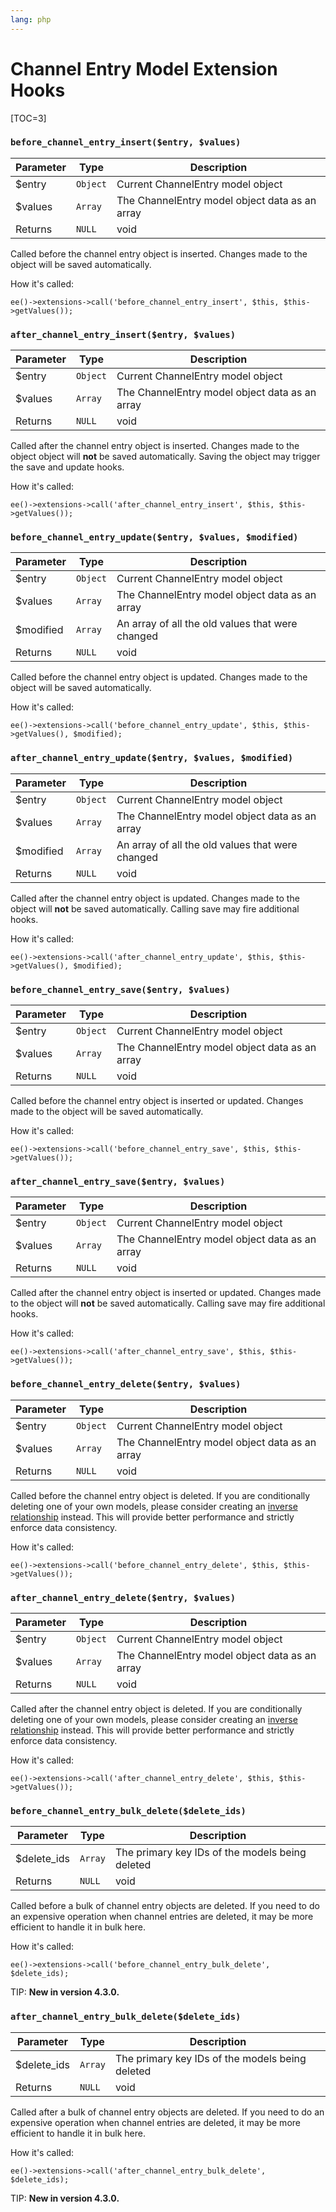 ```yaml
---
lang: php
---
```


<!--
    This source file is part of the open source project
    ExpressionEngine User Guide (https://github.com/ExpressionEngine/ExpressionEngine-User-Guide)

    @link      https://expressionengine.com/
    @copyright Copyright (c) 2003-2020, Packet Tide, LLC (https://packettide.com)
    @license   https://expressionengine.com/license Licensed under Apache License, Version 2.0
-->

# Channel Entry Model Extension Hooks

[TOC=3]

### `before_channel_entry_insert($entry, $values)`

| Parameter | Type     | Description                                    |
| --------- | -------- | ---------------------------------------------- |
| \$entry   | `Object` | Current ChannelEntry model object              |
| \$values  | `Array`  | The ChannelEntry model object data as an array |
| Returns   | `NULL`   | void                                           |

Called before the channel entry object is inserted. Changes made to the object will be saved automatically.

How it's called:

    ee()->extensions->call('before_channel_entry_insert', $this, $this->getValues());

### `after_channel_entry_insert($entry, $values)`

| Parameter | Type     | Description                                    |
| --------- | -------- | ---------------------------------------------- |
| \$entry   | `Object` | Current ChannelEntry model object              |
| \$values  | `Array`  | The ChannelEntry model object data as an array |
| Returns   | `NULL`   | void                                           |

Called after the channel entry object is inserted. Changes made to the object object will **not** be saved automatically. Saving the object may trigger the save and update hooks.

How it's called:

    ee()->extensions->call('after_channel_entry_insert', $this, $this->getValues());

### `before_channel_entry_update($entry, $values, $modified)`

| Parameter  | Type     | Description                                      |
| ---------- | -------- | ------------------------------------------------ |
| \$entry    | `Object` | Current ChannelEntry model object                |
| \$values   | `Array`  | The ChannelEntry model object data as an array   |
| \$modified | `Array`  | An array of all the old values that were changed |
| Returns    | `NULL`   | void                                             |

Called before the channel entry object is updated. Changes made to the object will be saved automatically.

How it's called:

    ee()->extensions->call('before_channel_entry_update', $this, $this->getValues(), $modified);

### `after_channel_entry_update($entry, $values, $modified)`

| Parameter  | Type     | Description                                      |
| ---------- | -------- | ------------------------------------------------ |
| \$entry    | `Object` | Current ChannelEntry model object                |
| \$values   | `Array`  | The ChannelEntry model object data as an array   |
| \$modified | `Array`  | An array of all the old values that were changed |
| Returns    | `NULL`   | void                                             |

Called after the channel entry object is updated. Changes made to the object will **not** be saved automatically. Calling save may fire additional hooks.

How it's called:

    ee()->extensions->call('after_channel_entry_update', $this, $this->getValues(), $modified);

### `before_channel_entry_save($entry, $values)`

| Parameter | Type     | Description                                    |
| --------- | -------- | ---------------------------------------------- |
| \$entry   | `Object` | Current ChannelEntry model object              |
| \$values  | `Array`  | The ChannelEntry model object data as an array |
| Returns   | `NULL`   | void                                           |

Called before the channel entry object is inserted or updated. Changes made to the object will be saved automatically.

How it's called:

    ee()->extensions->call('before_channel_entry_save', $this, $this->getValues());

### `after_channel_entry_save($entry, $values)`

| Parameter | Type     | Description                                    |
| --------- | -------- | ---------------------------------------------- |
| \$entry   | `Object` | Current ChannelEntry model object              |
| \$values  | `Array`  | The ChannelEntry model object data as an array |
| Returns   | `NULL`   | void                                           |

Called after the channel entry object is inserted or updated. Changes made to the object will **not** be saved automatically. Calling save may fire additional hooks.

How it's called:

    ee()->extensions->call('after_channel_entry_save', $this, $this->getValues());

### `before_channel_entry_delete($entry, $values)`

| Parameter | Type     | Description                                    |
| --------- | -------- | ---------------------------------------------- |
| \$entry   | `Object` | Current ChannelEntry model object              |
| \$values  | `Array`  | The ChannelEntry model object data as an array |
| Returns   | `NULL`   | void                                           |

Called before the channel entry object is deleted. If you are conditionally deleting one of your own models, please consider creating an [inverse relationship](development/services/model/relating-models.md#inverse-relationships) instead. This will provide better performance and strictly enforce data consistency.

How it's called:

    ee()->extensions->call('before_channel_entry_delete', $this, $this->getValues());

### `after_channel_entry_delete($entry, $values)`

| Parameter | Type     | Description                                    |
| --------- | -------- | ---------------------------------------------- |
| \$entry   | `Object` | Current ChannelEntry model object              |
| \$values  | `Array`  | The ChannelEntry model object data as an array |
| Returns   | `NULL`   | void                                           |

Called after the channel entry object is deleted. If you are conditionally deleting one of your own models, please consider creating an [inverse relationship](development/services/model/relating-models.md#inverse-relationships) instead. This will provide better performance and strictly enforce data consistency.

How it's called:

    ee()->extensions->call('after_channel_entry_delete', $this, $this->getValues());

### `before_channel_entry_bulk_delete($delete_ids)`

| Parameter    | Type    | Description                                     |
| ------------ | ------- | ----------------------------------------------- |
| \$delete_ids | `Array` | The primary key IDs of the models being deleted |
| Returns      | `NULL`  | void                                            |

Called before a bulk of channel entry objects are deleted. If you need to do an expensive operation when channel entries are deleted, it may be more efficient to handle it in bulk here.

How it's called:

    ee()->extensions->call('before_channel_entry_bulk_delete', $delete_ids);

TIP: **New in version 4.3.0.**

### `after_channel_entry_bulk_delete($delete_ids)`

| Parameter    | Type    | Description                                     |
| ------------ | ------- | ----------------------------------------------- |
| \$delete_ids | `Array` | The primary key IDs of the models being deleted |
| Returns      | `NULL`  | void                                            |

Called after a bulk of channel entry objects are deleted. If you need to do an expensive operation when channel entries are deleted, it may be more efficient to handle it in bulk here.

How it's called:

    ee()->extensions->call('after_channel_entry_bulk_delete', $delete_ids);

TIP: **New in version 4.3.0.**
